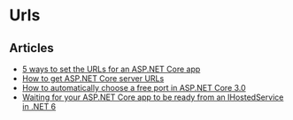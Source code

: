 # Urls

## Articles
- [5 ways to set the URLs for an ASP.NET Core app](https://andrewlock.net/5-ways-to-set-the-urls-for-an-aspnetcore-app/)
- [How to get ASP.NET Core server URLs](https://swimburger.net/blog/dotnet/how-to-get-aspdotnet-core-server-urls)
- [How to automatically choose a free port in ASP.NET Core 3.0](https://andrewlock.net/how-to-automatically-choose-a-free-port-in-asp-net-core/)
- [Waiting for your ASP.NET Core app to be ready from an IHostedService in .NET 6](https://andrewlock.net/finding-the-urls-of-an-aspnetcore-app-from-a-hosted-service-in-dotnet-6/)